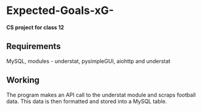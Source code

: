# Expected-Goals-xG-
**CS project for class 12**

## Requirements  
MySQL, modules - understat, pysimpleGUI, aiohttp and understat  

## Working
The program makes an API call to the understat module and scraps football data. This data is then formatted and stored into a MySQL table.